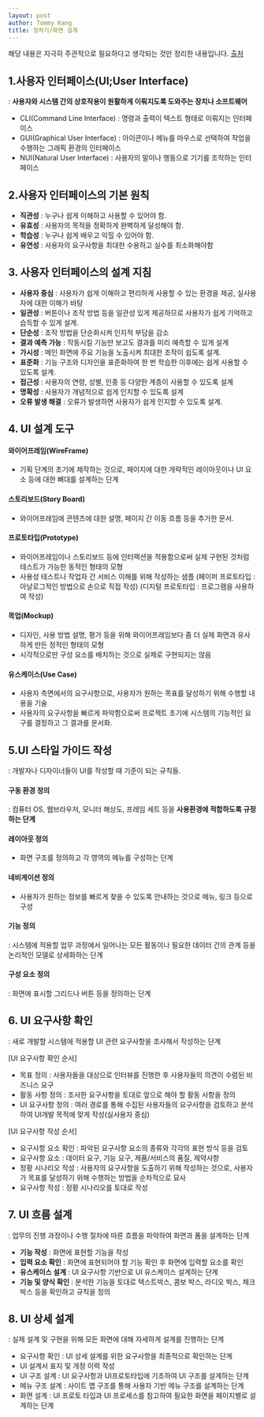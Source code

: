 ```yaml
---
layout: post
author: Tommy Kang
title: 정처기/화면 설계
---
```

해당 내용은 지극히 주관적으로 필요하다고 생각되는 것만 정리한 내용입니다. 
[출처](https://jigglog.netlify.app/[2020]%20%EC%A0%95%EB%B3%B4%20%EC%B2%98%EB%A6%AC%20%EA%B8%B0%EC%82%AC%20%EC%8B%A4%EA%B8%B0%206-%ED%99%94%EB%A9%B4%20%EC%84%A4%EA%B3%84/)

## 1.사용자 인터페이스(UI;User Interface)
: **사용자와 시스템 간의 상호작용이 원활하게 이뤄지도록 도와주는 장치나 소프트웨어**
- CLI(Command Line Interface) : 명령과 출력이 텍스트 형태로 이뤄지는 인터페이스
- GUI(Graphical User Interface) : 아이콘이나 메뉴를 마우스로 선택하여 작업을 수행하는 그래픽 환경의 인터페이스
- NUI(Natural User Interface) : 사용자의 말이나 행동으로 기기를 조작하는 인터페이스

## 2.사용자 인터페이스의 기본 원칙
- **직관성** : 누구나 쉽게 이해하고 사용할 수 있어야 함.
- **유효성** : 사용자의 목적을 정확하게 완벽하게 달성해야 함.
- **학습성** : 누구나 쉽게 배우고 익힐 수 있어야 함.
- **유연성** : 사용자의 요구사항을 최대한 수용하고 실수를 최소화해야함

## 3. 사용자 인터페이스의 설계 지침
- **사용자 중심** : 사용자가 쉽게 이해하고 편리하게 사용할 수 있는 환경을 제공, 실사용자에 대한 이해가 바탕
- **일관성** : 버튼이나 조작 방법 등을 일관성 있게 제공하므로 사용자가 쉽게 기억하고 습득할 수 있게 설계.
- **단순성** : 조작 방법을 단순화시켜 인지적 부담을 감소
- **결과 예측 가능** : 작동시킬 기능만 보고도 결과를 미리 예측할 수 있게 설계
- **가시성** : 메인 화면에 주요 기능을 노출시켜 최대한 조작이 쉽도록 설계.
- **표준화** : 기능 구조와 디자인을 표준화하여 한 번 학습한 이후에는 쉽게 사용할 수 있도록 설계.
- **접근성** : 사용자의 연령, 성별, 인종 등 다양한 계층이 사용할 수 있도록 설계
- **명확성** : 사용자가 개념적으로 쉽게 인지할 수 있도록 설계
- **오류 발생 해결** : 오류가 발생하면 사용자가 쉽게 인지할 수 있도록 설계.

## 4. UI 설계 도구

#### 와이어프레임(WireFrame)
- 기획 단계의 초기에 제작하는 것으로, 페이지에 대한 개략적인 레이아웃이나 UI 요소 등에 대한 뼈대를 설계하는 단계

#### 스토리보드(Story Board)
- 와이어프레임에 콘텐츠에 대한 설명, 페이지 간 이동 흐름 등을 추가한 문서.

#### 프로토타입(Prototype)
- 와이어프레임이나 스토리보드 등에 인터랙션을 적용함으로써 실제 구현된 것처럼 테스트가 가능한 동적인 형태의 모형
- 사용성 테스트나 작업자 간 서비스 이해를 위해 작성하는 샘플
(페이퍼 프로토타입 : 아날로그적인 방법으로 손으로 직접 작성)
(디지털 프로토타입 : 프로그램을 사용하여 작성)

#### 목업(Mockup)
- 디자인, 사용 방법 설명, 평가 등을 위해 와이어프레임보다 좀 더 실제 화면과 유사하게 만든 정적인 형태의 모형
- 시각적으로만 구성 요소를 배치하는 것으로 실제로 구현되지는 않음

#### 유스케이스(Use Case)
- 사용자 측면에서의 요구사항으로, 사용자가 원하는 목표를 달성하기 위해 수행할 내용을 기술
- 사용자의 요구사항을 빠르게 파악함으로써 프로젝트 초기에 시스템의 기능적인 요구를 결정하고 그 결과를 문서화.

## 5.UI 스타일 가이드 작성
: 개발자나 디자이너들이 UI를 작성할 때 기준이 되는 규칙들.

#### 구동 환경 정의
: 컴퓨터 OS, 웹브라우저, 모니터 해상도, 프레임 세트 등을 **사용환경에 적합하도록 규정하는 단계**

#### 레이아웃 정의
- 화면 구조를 정의하고 각 영역의 메뉴를 구성하는 단계

#### 네비게이션 정의
- 사용자가 원하는 정보를 빠르게 찾을 수 있도록 안내하는 것으로 메뉴, 링크 등으로 구성

#### 기능 정의
: 시스템에 적용할 업무 과정에서 일어나는 모든 활동이나 필요한 데이터 간의 관계 등을 논리적인 모델로 상세화하는 단계

#### 구성 요소 정의
: 화면에 표시할 그리드나 버튼 등을 정의하는 단계

## 6. UI 요구사항 확인
: 새로 개발할 시스템에 적용할 UI 관련 요구사항을 조사해서 작성하는 단계

[UI 요구사항 확인 순서]
- 목표 정의 : 사용자들을 대상으로 인터뷰를 진행한 후 사용자들의 의견이 수렴된 비즈니스 요구
- 활동 사항 정의 : 조사한 요구사항을 토대로 앞으로 해야 할 활동 사항을 정의
- UI 요구사항 정의 : 여러 경로를 통해 수집된 사용자들의 요구사항을 검토하고 분석하여 UI개발 목적에 맞게 작성(실사용자 중심)

[UI 요구사항 작성 순서]
- 요구사항 요소 확인 : 파악된 요구사항 요소의 종류와 각각의 표현 방식 등을 검토
- 요구사항 요소 : 데이터 요구, 기능 요구, 제품/서비스의 품질, 제약사항
- 정황 시나리오 작성 : 사용자의 요구사항을 도출하기 위해 작성하는 것으로, 사용자가 목표를 달성하기 위해 수행하는 방법을 순차적으로 묘사
- 요구사항 작성 : 정황 시나리오를 토대로 작성

## 7. UI 흐름 설계
: 업무의 진행 과정이나 수행 절차에 따른 흐름을 파악하여 화면과 폼을 설계하는 단계

- **기능 작성** : 화면에 표현할 기능을 작성
- **입력 요소 확인** : 화면에 표현되어야 할 기능 확인 후 화면에 입력할 요소를 확인
- **유스케이스 설계** : UI 요구사항 기반으로 UI 유스케이스 설계하는 단계
- **기능 및 양식 확인** : 분석한 기능을 토대로 텍스트박스, 콤보 박스, 라디오 박스, 체크 박스 등을 확인하고 규칙을 정의

## 8. UI 상세 설계
: 실제 설계 및 구현을 위해 모든 화면에 대해 자세하게 설계를 진행하는 단계
- 요구사항 확인 : UI 상세 설계를 위한 요구사항을 최종적으로 확인하는 단계
- UI 설계서 표지 및 개정 이력 작성
- UI 구조 설계 : UI 요구사항과 UI프로토타입에 기초하여 UI 구조를 설계하는 단계
- 메뉴 구조 설계  : 사이트 맵 구조를 통해 사용자 기반 메뉴 구조를 설계하는 단계 
- 화면 설계 : UI 프로토 타입과 UI 프로세스를 참고하여 필요한 화면을 페이지별로 설계하는 단계



